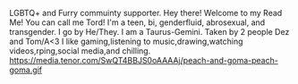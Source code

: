 LGBTQ+ and Furry commuinty supporter.
Hey there! Welcome to my Read Me!
You can call me Tord!
I'm a teen, bi, genderfluid, abrosexual, and transgender.
I go by He/They. I am a Taurus-Gemini.
Taken by 2 people Dez and Tom/A<3
I like gaming,listening to music,drawing,watching videos,rping,social media,and chilling.
[https://media.tenor.com/SwQT4BBJS0oAAAAj/peach-and-goma-peach-goma.gif
](https://www.google.com/url?sa=i&url=https%3A%2F%2Ftenor.com%2Fsearch%2Fcute-cat-gifs&psig=AOvVaw3xKD1MPydSfRwlsenEe2yl&ust=1704716261716000&source=images&cd=vfe&opi=89978449&ved=0CBEQjRxqFwoTCOiJ042hy4MDFQAAAAAdAAAAABAN)
